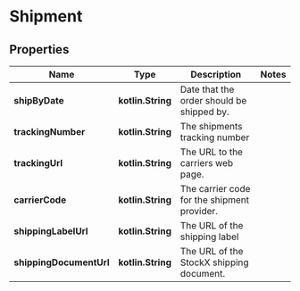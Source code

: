 
# Shipment

## Properties
| Name | Type | Description | Notes |
| ------------ | ------------- | ------------- | ------------- |
| **shipByDate** | **kotlin.String** | Date that the order should be shipped by. |  |
| **trackingNumber** | **kotlin.String** | The shipments tracking number |  |
| **trackingUrl** | **kotlin.String** | The URL to the carriers web page. |  |
| **carrierCode** | **kotlin.String** | The carrier code for the shipment provider. |  |
| **shippingLabelUrl** | **kotlin.String** | The URL of the shipping label |  |
| **shippingDocumentUrl** | **kotlin.String** | The URL of the StockX shipping document. |  |



